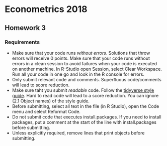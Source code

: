# Econometrics 2018

## Homework 3

### Requirements

- Make sure that your code runs _without errors_. Solutions that throw errors will receive 0 points. Make sure that your code runs without errors in a clean session to avoid failures when your code is executed on another machine. In R-Studio open Session, select Clear Workspace. Run all your code in one go and look in the R console for errors.
- Only submit relevant code and comments. Superfluous code/comments will lead to score reduction.
- Make sure taht you submit _readable_ code. Follow the [tidyverse style guide](http://style.tidyverse.org/syntax.html). Hard to read code will lead to a score reduction. You can ignore (2.1 Object names) of the style guide.
- Before submitting, select all text in the file (in R Studio), open the Code menu and select Reformat Code.
- Do not submit code that executes install.packages. If you need to install packages, put a comment at the start of the line with install.packages before submitting.
- Unless explicitly required, remove lines that print objects before submitting.
